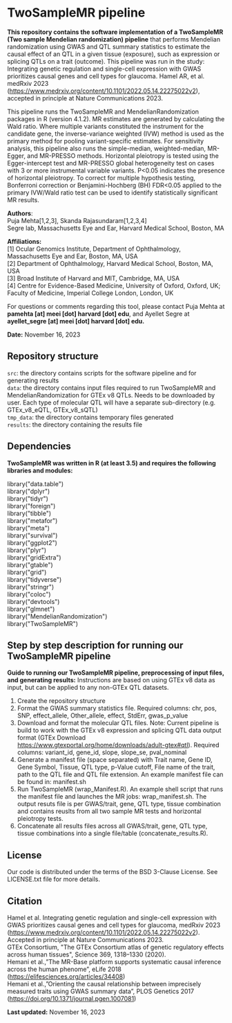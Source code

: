 # TwoSampleMR pipeline

**This repository contains the software implementation of a TwoSampleMR (Two sample Mendelian randomization) pipeline** that performs Mendelian randomization using GWAS and QTL summary statistics to estimate the causal effect of an QTL in a given tissue (exposure), such as expression or splicing QTLs on a trait (outcome). This pipeline was run in the study: Integrating genetic regulation and single-cell expression with GWAS prioritizes causal genes and cell types for glaucoma. Hamel AR, et al. medRxiv 2023 (https://www.medrxiv.org/content/10.1101/2022.05.14.22275022v2), accepted in principle at Nature Communications 2023.

This pipeline runs the TwoSampleMR and MendelianRandomization packages in R (version 4.1.2). MR estimates are generated by calculating the Wald ratio. Where multiple variants constituted the instrument for the candidate gene, the inverse-variance weighted (IVW) method is used as the primary method for pooling variant-specific estimates. For sensitivity analysis, this pipeline also runs the simple-median, weighted-median, MR-Egger, and MR-PRESSO methods. Horizontal pleiotropy is tested using the Egger-intercept test and MR-PRESSO global heterogeneity test on cases with 3 or more instrumental variable variants. P<0.05 indicates the presence of horizontal pleiotropy. To correct for multiple hypothesis testing, Bonferroni correction or Benjamini-Hochberg (BH) FDR<0.05 applied to the primary IVW/Wald ratio test can be used to identify statistically significant MR results.

**Authors**:<br/>
Puja Mehta[1,2,3], Skanda Rajasundaram[1,2,3,4]<br/>
Segre lab, Massachusetts Eye and Ear, Harvard Medical School, Boston, MA<br/>

**Affiliations:**<br/>
[1] Ocular Genomics Institute, Department of Ophthalmology, Massachusetts Eye and Ear, Boston, MA, USA<br/>
[2] Department of Ophthalmology, Harvard Medical School, Boston, MA, USA<br/>
[3] Broad Institute of Harvard and MIT, Cambridge, MA, USA<br/>
[4] Centre for Evidence-Based Medicine, University of Oxford, Oxford, UK; Faculty of Medicine, Imperial College London, London, UK<br/>

For questions or comments regarding this tool, please contact Puja Mehta at **pamehta [at] meei [dot] harvard [dot] edu**, and Ayellet Segre at **ayellet\_segre [at] meei [dot] harvard [dot] edu.**<br/>

**Date:** November 16, 2023

## Repository structure

``src``: the directory contains scripts for the software pipeline and for generating results<br/>
``data``: the directory contains input files required to run TwoSampleMR and MendelianRandomization for GTEx v8 QTLs. Needs to be downloaded by user. Each type of molecular QTL will have a separate sub-directory (e.g. GTEx_v8_eQTL, GTEx_v8_sQTL)<br/>
``tmp_data``: the directory contains temporary files generated<br/>
``results``: the directory containing the results file<br/>

## Dependencies

**TwoSampleMR was written in R (at least 3.5) and requires the following libraries and modules:**

library("data.table")<br/>
library("dplyr")<br/>
library("tidyr")<br/>
library("foreign")<br/>
library("tibble")<br/>
library("metafor")<br/>
library("meta")<br/>
library("survival")<br/>
library("ggplot2")<br/>
library("plyr")<br/>
library("gridExtra")<br/>
library("gtable")<br/>
library("grid")<br/>
library("tidyverse")<br/>
library("stringr")<br/>
library("coloc")<br/>
library("devtools")<br/>
library("glmnet")<br/>
library("MendelianRandomization")<br/>
library("TwoSampleMR")<br/>


## Step by step description for running our TwoSampleMR pipeline

**Guide to running our TwoSampleMR pipeline, preprocessing of input files, and generating results:**
Instructions are based on using GTEx v8 data as input, but can be applied to any non-GTEx QTL datasets.

1. Create the repository structure 
2. Format the GWAS summary statistics file. Required columns: chr, pos, SNP, effect_allele, Other_allele, effect, StdErr, gwas_p_value
3. Download and format the molecular QTL files. Note: Current pipeline is build to work with the GTEx v8 expression and splicing QTL data output format (GTEx Download https://www.gtexportal.org/home/downloads/adult-gtex#qtl). Required columns: variant_id, gene_id, slope, slope_se, pval_nominal
4. Generate a manifest file (space separated) with Trait name, Gene ID, Gene Symbol, Tissue, QTL type, p-Value cutoff, File name of the trait, path to the QTL file and QTL file extension. An example manifest file can be found in: manifest.sh
5. Run TwoSampleMR (wrap_Manifest.R). An example shell script that runs the manifest file and launches the MR jobs: wrap_manifest.sh.
The output resuts file is per GWAS/trait, gene, QTL type, tissue combination and contains reuslts from all two sample MR tests and horizontal pleiotropy tests.
6. Concatenate all results files across all GWAS/trait, gene,	QTL type, tissue combinations into a single file/table (concatenate_results.R).

## License
Our code is distributed under the terms of the BSD 3-Clause License. See LICENSE.txt file for more details.

## Citation
Hamel et al. Integrating genetic regulation and single-cell expression with GWAS prioritizes causal genes and cell types for glaucoma, medRxiv 2023 (https://www.medrxiv.org/content/10.1101/2022.05.14.22275022v2). Accepted in principle at Nature Communications 2023.<br/>
GTEx Consortium, "The GTEx Consortium atlas of genetic regulatory effects across human tissues", Science 369, 1318–1330 (2020).<br/>
Hemani et al.,”The MR-Base platform supports systematic causal inference across the human phenome”, eLife 2018 (https://elifesciences.org/articles/34408)<br/>
Hemani et al.,”Orienting the causal relationship between imprecisely measured traits using GWAS summary data”, PLOS Genetics 2017 (https://doi.org/10.1371/journal.pgen.1007081)<br/>

**Last updated:** November 16, 2023
